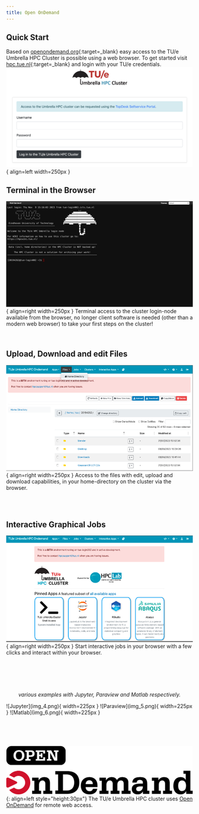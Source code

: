 ```yaml
---
title: Open OnDemand
---
```


## Quick Start


Based on [openondemand.org](https://openondemand.org/){:target=_blank} easy access to the TU/e Umbrella HPC Cluster is possible using a web browser. To get started visit [hpc.tue.nl](https://hpc.tue.nl){:target=_blank} and login with your TU/e credentials.
<br>
![login-ood.png](login-ood.png){ align=left width=250px }
<br/>

## Terminal in the Browser

![img_1.png](img_1.png){ align=right width=250px }
Terminal access to the cluster login-node available from the browser, no longer client software is needed (other than a modern web browser) to take your first steps on the cluster!

<br/>

## Upload, Download and edit Files

![img_2.png](img_2.png){ align=right width=250px }
Access to the files with edit, upload and download capabilities, in your home-directory on the cluster via the browser.

<br/><br/>

## Interactive Graphical Jobs

![img_3.png](img_3.png){ align=right width=250px }
Start interactive jobs in your browser with a few clicks and interact
within your browser.

<br/><br/><br/><br/>

<p style="text-align: center; font-style: italic">various examples with Jupyter, Paraview and Matlab respectively.</p>
![Jupyter](img_4.png){ width=225px }
![Paraview](img_5.png){ width=225px }
![Matlab](img_6.png){ width=225px }

<br/><br/><br/><br/>
![Open OnDemand logo](ood-logo.png){: align=left style="height:30px"}
The TU/e Umbrella HPC cluster uses [Open OnDemand](https://openondemand.org/) for remote web access.

